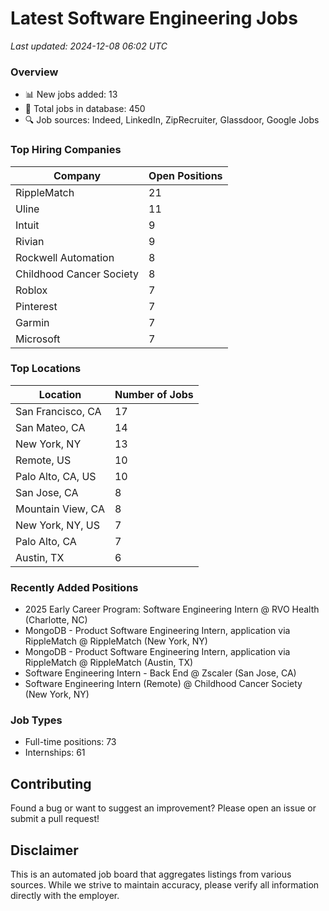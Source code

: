 # Latest Software Engineering Jobs
*Last updated: 2024-12-08 06:02 UTC*

### Overview
- 📊 New jobs added: 13
- 💼 Total jobs in database: 450
- 🔍 Job sources: Indeed, LinkedIn, ZipRecruiter, Glassdoor, Google Jobs

### Top Hiring Companies
| Company | Open Positions |
|---------|---------------|
| RippleMatch | 21 |
| Uline | 11 |
| Intuit | 9 |
| Rivian | 9 |
| Rockwell Automation | 8 |
| Childhood Cancer Society | 8 |
| Roblox | 7 |
| Pinterest | 7 |
| Garmin | 7 |
| Microsoft | 7 |

### Top Locations
| Location | Number of Jobs |
|----------|---------------|
| San Francisco, CA | 17 |
| San Mateo, CA | 14 |
| New York, NY | 13 |
| Remote, US | 10 |
| Palo Alto, CA, US | 10 |
| San Jose, CA | 8 |
| Mountain View, CA | 8 |
| New York, NY, US | 7 |
| Palo Alto, CA | 7 |
| Austin, TX | 6 |

### Recently Added Positions
- 2025 Early Career Program: Software Engineering Intern @ RVO Health (Charlotte, NC)
- MongoDB - Product Software Engineering Intern, application via RippleMatch @ RippleMatch (New York, NY)
- MongoDB - Product Software Engineering Intern, application via RippleMatch @ RippleMatch (Austin, TX)
- Software Engineering Intern - Back End @ Zscaler (San Jose, CA)
- Software Engineering Intern (Remote) @ Childhood Cancer Society (New York, NY)

### Job Types
- Full-time positions: 73
- Internships: 61

## Contributing
Found a bug or want to suggest an improvement? Please open an issue or submit a pull request!

## Disclaimer
This is an automated job board that aggregates listings from various sources. While we strive to maintain accuracy, 
please verify all information directly with the employer.
